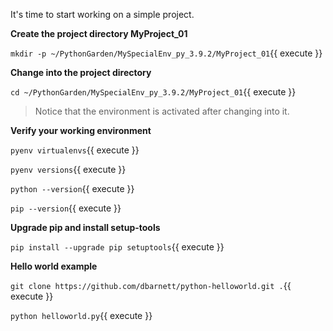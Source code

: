 It's time to start working on a simple project.

**Create the project directory MyProject_01**

`mkdir -p ~/PythonGarden/MySpecialEnv_py_3.9.2/MyProject_01`{{ execute }}

**Change into the project directory**

`cd ~/PythonGarden/MySpecialEnv_py_3.9.2/MyProject_01`{{ execute }}

> Notice that the environment is activated after changing into it.

**Verify your working environment**

`pyenv virtualenvs`{{ execute }}

`pyenv versions`{{ execute }}

`python --version`{{ execute }}

`pip --version`{{ execute }}

**Upgrade pip and install setup-tools**

`pip install --upgrade pip setuptools`{{ execute }}

**Hello world example**

`git clone https://github.com/dbarnett/python-helloworld.git .`{{ execute }}

`python helloworld.py`{{ execute }}
